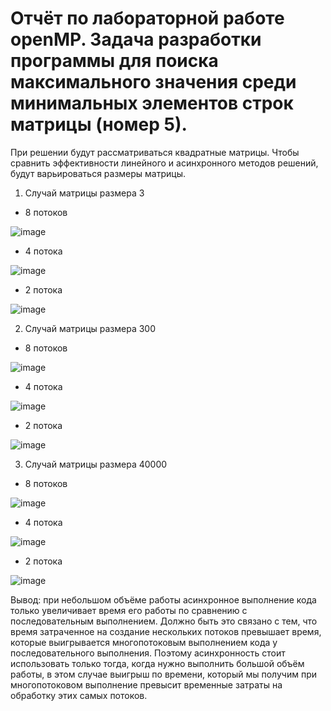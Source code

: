 # Отчёт по лабораторной работе openMP. Задача разработки программы для поиска максимального значения среди минимальных элементов строк матрицы (номер 5).


При решении будут рассматриваться квадратные матрицы. Чтобы сравнить эффективности линейного и асинхронного методов решений, будут варьироваться размеры матрицы.
1. Случай матрицы размера 3
* 8 потоков

![image](https://user-images.githubusercontent.com/58008126/225086253-5f0366e2-b194-459b-a4a5-42372f6b6afc.png)

* 4 потока

![image](https://user-images.githubusercontent.com/58008126/225086400-63a6bb28-dd1c-4d8a-900e-aafa8364ffae.png)

* 2 потока

![image](https://user-images.githubusercontent.com/58008126/225086472-f3146004-b636-4335-a6ca-c83163b26177.png)


2. Случай матрицы размера 300
* 8 потоков

![image](https://user-images.githubusercontent.com/58008126/225085716-ed4f2270-5bcd-41c9-a8a6-7e89d58088f4.png)

* 4 потока

![image](https://user-images.githubusercontent.com/58008126/225085940-28113475-8537-491c-8cb1-b6e92c8552f6.png)

* 2 потока 

![image](https://user-images.githubusercontent.com/58008126/225086118-7ed4ab09-3bce-4e51-8b7e-b84a0f488594.png)


3. Случай матрицы размера 40000
* 8 потоков

![image](https://user-images.githubusercontent.com/58008126/225085454-54fce95a-9ae0-49a0-9f88-66237aa501f8.png)

* 4 потока

![image](https://user-images.githubusercontent.com/58008126/225084567-954aa35a-749c-44e2-8753-823853dcfa63.png)

* 2 потока

![image](https://user-images.githubusercontent.com/58008126/225084091-e6a7a141-35a2-4a05-818a-7e3c35691552.png)




Вывод: при небольшом объёме работы асинхронное выполнение кода только увеличивает время его работы по сравнению с последовательным выполнением. Должно быть это связано с тем, что время затраченное на создание нескольких потоков превышает время, которые выигрывается многопотоковым выполнением кода у последовательного выполнения.
       Поэтому асинхронность стоит использовать только тогда, когда нужно выполнить большой объём работы, в этом случае выигрыш по времени, который мы получим при многопотоковом выполнение превысит временные затраты на обработку этих самых потоков.
